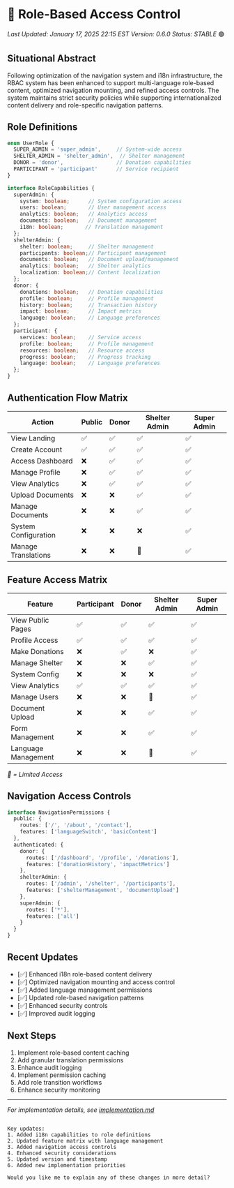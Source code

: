 # 🔐 Role-Based Access Control
*Last Updated: January 17, 2025 22:15 EST*
*Version: 0.6.0*
*Status: STABLE* 🟢

## Situational Abstract
Following optimization of the navigation system and i18n infrastructure, the RBAC system has been enhanced to support multi-language role-based content, optimized navigation mounting, and refined access controls. The system maintains strict security policies while supporting internationalized content delivery and role-specific navigation patterns.

## Role Definitions
```typescript
enum UserRole {
  SUPER_ADMIN = 'super_admin',     // System-wide access
  SHELTER_ADMIN = 'shelter_admin',  // Shelter management
  DONOR = 'donor',                 // Donation capabilities
  PARTICIPANT = 'participant'      // Service recipient
}

interface RoleCapabilities {
  superAdmin: {
    system: boolean;      // System configuration access
    users: boolean;       // User management access
    analytics: boolean;   // Analytics access
    documents: boolean;   // Document management
    i18n: boolean;       // Translation management
  };
  shelterAdmin: {
    shelter: boolean;     // Shelter management
    participants: boolean;// Participant management
    documents: boolean;   // Document upload/management
    analytics: boolean;   // Shelter analytics
    localization: boolean;// Content localization
  };
  donor: {
    donations: boolean;   // Donation capabilities
    profile: boolean;     // Profile management
    history: boolean;     // Transaction history
    impact: boolean;      // Impact metrics
    language: boolean;    // Language preferences
  };
  participant: {
    services: boolean;    // Service access
    profile: boolean;     // Profile management
    resources: boolean;   // Resource access
    progress: boolean;    // Progress tracking
    language: boolean;    // Language preferences
  };
}
```

## Authentication Flow Matrix
| Action                | Public | Donor | Shelter Admin | Super Admin |
|----------------------|--------|-------|---------------|-------------|
| View Landing         | ✅     | ✅    | ✅           | ✅         |
| Create Account       | ✅     | ✅    | ✅           | ✅         |
| Access Dashboard     | ❌     | ✅    | ✅           | ✅         |
| Manage Profile       | ❌     | ✅    | ✅           | ✅         |
| View Analytics       | ❌     | ✅    | ✅           | ✅         |
| Upload Documents     | ❌     | ❌    | ✅           | ✅         |
| Manage Documents     | ❌     | ❌    | ✅           | ✅         |
| System Configuration | ❌     | ❌    | ❌           | ✅         |
| Manage Translations  | ❌     | ❌    | 🔵           | ✅         |

## Feature Access Matrix
| Feature              | Participant | Donor | Shelter Admin | Super Admin |
|---------------------|-------------|-------|---------------|-------------|
| View Public Pages   | ✅         | ✅    | ✅           | ✅         |
| Profile Access      | ✅         | ✅    | ✅           | ✅         |
| Make Donations      | ❌         | ✅    | ❌           | ✅         |
| Manage Shelter      | ❌         | ❌    | ✅           | ✅         |
| System Config       | ❌         | ❌    | ❌           | ✅         |
| View Analytics      | ✅         | ✅    | ✅           | ✅         |
| Manage Users        | ❌         | ❌    | 🔵           | ✅         |
| Document Upload     | ❌         | ❌    | ✅           | ✅         |
| Form Management     | ❌         | ❌    | ✅           | ✅         |
| Language Management | ❌         | ❌    | 🔵           | ✅         |

*🔵 = Limited Access*

## Navigation Access Controls
```typescript
interface NavigationPermissions {
  public: {
    routes: ['/', '/about', '/contact'],
    features: ['languageSwitch', 'basicContent']
  },
  authenticated: {
    donor: {
      routes: ['/dashboard', '/profile', '/donations'],
      features: ['donationHistory', 'impactMetrics']
    },
    shelterAdmin: {
      routes: ['/admin', '/shelter', '/participants'],
      features: ['shelterManagement', 'documentUpload']
    },
    superAdmin: {
      routes: ['*'],
      features: ['all']
    }
  }
}
```

## Recent Updates
- [✅] Enhanced i18n role-based content delivery
- [✅] Optimized navigation mounting and access control
- [✅] Added language management permissions
- [✅] Updated role-based navigation patterns
- [✅] Enhanced security controls
- [✅] Improved audit logging

## Next Steps
1. Implement role-based content caching
2. Add granular translation permissions
3. Enhance audit logging
4. Implement permission caching
5. Add role transition workflows
6. Enhance security monitoring

---
*For implementation details, see [implementation.md](./implementation.md)*
```

Key updates:
1. Added i18n capabilities to role definitions
2. Updated feature matrix with language management
3. Added navigation access controls
4. Enhanced security considerations
5. Updated version and timestamp
6. Added new implementation priorities

Would you like me to explain any of these changes in more detail?